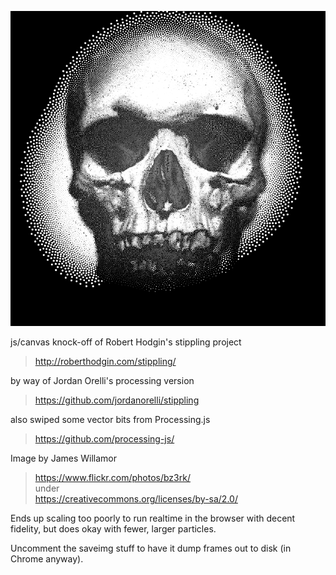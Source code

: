 ![](sample-output.png)

js/canvas knock-off of Robert Hodgin's stippling project   
>  http://roberthodgin.com/stippling/
  
by way of Jordan Orelli's processing version   
>  https://github.com/jordanorelli/stippling

also swiped some vector bits from Processing.js   
>  https://github.com/processing-js/

Image by James Willamor    
>  https://www.flickr.com/photos/bz3rk/   
>  under    
>  https://creativecommons.org/licenses/by-sa/2.0/

Ends up scaling too poorly to run realtime in the browser with decent
fidelity, but does okay with fewer, larger particles.

Uncomment the saveimg stuff to have it dump frames out to disk (in Chrome
anyway).
